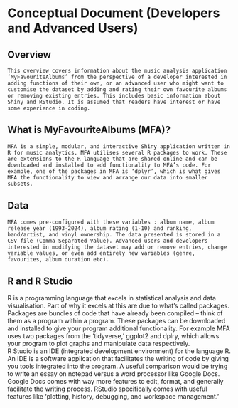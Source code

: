 # Conceptual Document (Developers and Advanced Users)

## Overview

	This overview covers information about the music analysis application ‘MyFavouriteAlbums’ from the perspective of a developer interested in adding functions of their own, or an advanced user who might want to customise the dataset by adding and rating their own favourite albums or removing existing entries. This includes basic information about Shiny and RStudio. It is assumed that readers have interest or have some experience in coding.

## What is MyFavouriteAlbums (MFA)?

	MFA is a simple, modular, and interactive Shiny application written in R for music analytics. MFA utilises several R packages to work. These are extensions to the R language that are shared online and can be downloaded and installed to add functionality to MFA’s code. For example, one of the packages in MFA is ‘dplyr’, which is what gives MFA the functionality to view and arrange our data into smaller subsets.

## Data

	MFA comes pre-configured with these variables : album name, album release year (1993-2024), album rating (1-10) and ranking, band/artist, and vinyl ownership. The data presented is stored in a CSV file (Comma Separated Value). Advanced users and developers interested in modifying the dataset may add or remove entries, change variable values, or even add entirely new variables (genre, favourites, album duration etc).

## 

## R and R Studio

R is a programming language that excels in statistical analysis and data visualisation. Part of why it excels at this are due to what’s called packages. Packages are bundles of code that have already been compiled – think of them as a program within a program. These packages can be downloaded and installed to give your program additional functionality. For example MFA uses two packages from the ‘tidyverse,’ ggplot2 and dplry, which allows your program to plot graphs and manipulate data respectively.  
R Studio is an IDE (integrated development environment) for the language R. An IDE is a software application that facilitates the writing of code by giving you tools integrated into the program. A useful comparison would be trying to write an essay on notepad versus a word processor like Google Docs. Google Docs comes with way more features to edit, format, and generally facilitate the writing process. RStudio specifically comes with useful features like ‘plotting, history, debugging, and workspace management.’

	  
	  
